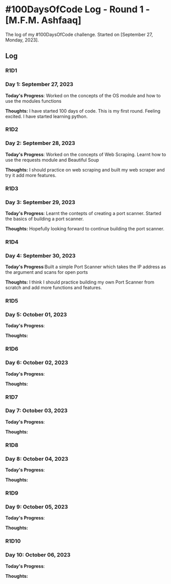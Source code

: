 # #100DaysOfCode Log - Round 1 - [M.F.M. Ashfaaq]

The log of my #100DaysOfCode challenge. Started on [September 27, Monday, 2023].

## Log

### R1D1 

### Day 1: September 27, 2023


**Today's Progress**: Worked on the concepts of the OS module and how to use the modules functions

**Thoughts:** I have started 100 days of code. This is my first round. Feeling excited. I have started learning python.



### R1D2 

### Day 2: September 28, 2023


**Today's Progress**: Worked on the concepts of Web Scraping. Learnt how to use the requests module and Beautiful Soup

**Thoughts:** I should practice on web scraping and built my web scraper and try it add more features.



### R1D3 

### Day 3: September 29, 2023


**Today's Progress**: Learnt the contepts of creating a port scanner. Started the basics of building a port scanner.

**Thoughts:** Hopefully looking forward to continue building the port scanner. 



### R1D4 

### Day 4: September 30, 2023


**Today's Progress**:Built a simple Port Scanner which takes the IP address as the argument and scans for open ports

**Thoughts:** I think I should practice building my own Port Scanner from scratch and add more functions and features.




### R1D5 

### Day 5: October 01, 2023


**Today's Progress**:

**Thoughts:** 





### R1D6 

### Day 6: October 02, 2023


**Today's Progress**:

**Thoughts:** 





### R1D7 

### Day 7: October 03, 2023


**Today's Progress**:

**Thoughts:** 




### R1D8 

### Day 8: October 04, 2023


**Today's Progress**:

**Thoughts:** 



### R1D9 

### Day 9: October 05, 2023


**Today's Progress**:

**Thoughts:** 




### R1D10 

### Day 10: October 06, 2023


**Today's Progress**:

**Thoughts:** 



